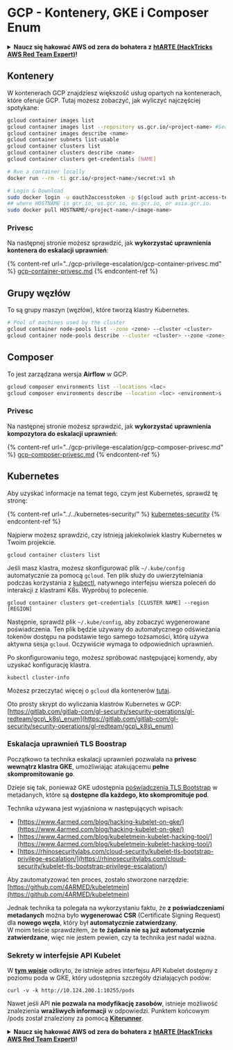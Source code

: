 # GCP - Kontenery, GKE i Composer Enum

<details>

<summary><strong>Naucz się hakować AWS od zera do bohatera z</strong> <a href="https://training.hacktricks.xyz/courses/arte"><strong>htARTE (HackTricks AWS Red Team Expert)</strong></a><strong>!</strong></summary>

Inne sposoby wsparcia HackTricks:

* Jeśli chcesz zobaczyć swoją **firmę reklamowaną w HackTricks** lub **pobrać HackTricks w formacie PDF**, sprawdź [**SUBSCRIPTION PLANS**](https://github.com/sponsors/carlospolop)!
* Zdobądź [**oficjalne gadżety PEASS & HackTricks**](https://peass.creator-spring.com)
* Odkryj [**Rodzinę PEASS**](https://opensea.io/collection/the-peass-family), naszą kolekcję ekskluzywnych [**NFT**](https://opensea.io/collection/the-peass-family)
* **Dołącz do** 💬 [**grupy Discord**](https://discord.gg/hRep4RUj7f) lub [**grupy telegramowej**](https://t.me/peass) lub **śledź** mnie na **Twitterze** 🐦 [**@carlospolopm**](https://twitter.com/carlospolopm)**.**
* **Podziel się swoimi sztuczkami hakerskimi, przesyłając PR-y do** [**HackTricks**](https://github.com/carlospolop/hacktricks) i [**HackTricks Cloud**](https://github.com/carlospolop/hacktricks-cloud) repozytoriów github.

</details>

## Kontenery

W kontenerach GCP znajdziesz większość usług opartych na kontenerach, które oferuje GCP. Tutaj możesz zobaczyć, jak wyliczyć najczęściej spotykane:
```bash
gcloud container images list
gcloud container images list --repository us.gcr.io/<project-name> #Search in other subdomains repositories
gcloud container images describe <name>
gcloud container subnets list-usable
gcloud container clusters list
gcloud container clusters describe <name>
gcloud container clusters get-credentials [NAME]

# Run a container locally
docker run --rm -ti gcr.io/<project-name>/secret:v1 sh

# Login & Download
sudo docker login -u oauth2accesstoken -p $(gcloud auth print-access-token) https://HOSTNAME
## where HOSTNAME is gcr.io, us.gcr.io, eu.gcr.io, or asia.gcr.io.
sudo docker pull HOSTNAME/<project-name>/<image-name>
```
### Privesc

Na następnej stronie możesz sprawdzić, jak **wykorzystać uprawnienia kontenera do eskalacji uprawnień**:

{% content-ref url="../gcp-privilege-escalation/gcp-container-privesc.md" %}
[gcp-container-privesc.md](../gcp-privilege-escalation/gcp-container-privesc.md)
{% endcontent-ref %}

## Grupy węzłów

To są grupy maszyn (węzłów), które tworzą klastry Kubernetes.
```bash
# Pool of machines used by the cluster
gcloud container node-pools list --zone <zone> --cluster <cluster>
gcloud container node-pools describe --cluster <cluster> --zone <zone> <node-pool>
```
## Composer

To jest zarządzana wersja **Airflow** w GCP.
```bash
gcloud composer environments list --locations <loc>
gcloud composer environments describe --location <loc> <environment>s
```
### Privesc

Na następnej stronie możesz sprawdzić, jak **wykorzystać uprawnienia kompozytora do eskalacji uprawnień**:

{% content-ref url="../gcp-privilege-escalation/gcp-composer-privesc.md" %}
[gcp-composer-privesc.md](../gcp-privilege-escalation/gcp-composer-privesc.md)
{% endcontent-ref %}

## Kubernetes

Aby uzyskać informacje na temat tego, czym jest Kubernetes, sprawdź tę stronę:

{% content-ref url="../../kubernetes-security/" %}
[kubernetes-security](../../kubernetes-security/)
{% endcontent-ref %}

Najpierw możesz sprawdzić, czy istnieją jakiekolwiek klastry Kubernetes w Twoim projekcie.
```
gcloud container clusters list
```
Jeśli masz klastra, możesz skonfigurować plik `~/.kube/config` automatycznie za pomocą `gcloud`. Ten plik służy do uwierzytelniania podczas korzystania z [kubectl](https://kubernetes.io/docs/reference/kubectl/overview/), natywnego interfejsu wiersza poleceń do interakcji z klastrami K8s. Wypróbuj to polecenie.
```
gcloud container clusters get-credentials [CLUSTER NAME] --region [REGION]
```
Następnie, sprawdź plik `~/.kube/config`, aby zobaczyć wygenerowane poświadczenia. Ten plik będzie używany do automatycznego odświeżania tokenów dostępu na podstawie tego samego tożsamości, którą używa aktywna sesja `gcloud`. Oczywiście wymaga to odpowiednich uprawnień.

Po skonfigurowaniu tego, możesz spróbować następującej komendy, aby uzyskać konfigurację klastra.
```
kubectl cluster-info
```
Możesz przeczytać więcej o `gcloud` dla kontenerów [tutaj](https://cloud.google.com/sdk/gcloud/reference/container/).

Oto prosty skrypt do wyliczania klastrów Kubernetes w GCP: [https://gitlab.com/gitlab-com/gl-security/security-operations/gl-redteam/gcp\_k8s\_enum](https://gitlab.com/gitlab-com/gl-security/security-operations/gl-redteam/gcp\_k8s\_enum)

### Eskalacja uprawnień TLS Boostrap

Początkowo ta technika eskalacji uprawnień pozwalała na **privesc wewnątrz klastra GKE**, umożliwiając atakującemu **pełne skompromitowanie go**.

Dzieje się tak, ponieważ GKE udostępnia [poświadczenia TLS Bootstrap](https://kubernetes.io/docs/reference/command-line-tools-reference/kubelet-tls-bootstrapping/) w metadanych, które są **dostępne dla każdego, kto skompromituje pod**.

Technika używana jest wyjaśniona w następujących wpisach:

* [https://www.4armed.com/blog/hacking-kubelet-on-gke/](https://www.4armed.com/blog/hacking-kubelet-on-gke/)
* [https://www.4armed.com/blog/kubeletmein-kubelet-hacking-tool/](https://www.4armed.com/blog/kubeletmein-kubelet-hacking-tool/)
* [https://rhinosecuritylabs.com/cloud-security/kubelet-tls-bootstrap-privilege-escalation/](https://rhinosecuritylabs.com/cloud-security/kubelet-tls-bootstrap-privilege-escalation/)

Aby zautomatyzować ten proces, zostało stworzone narzędzie: [https://github.com/4ARMED/kubeletmein](https://github.com/4ARMED/kubeletmein)

Jednak technika ta polegała na wykorzystaniu faktu, że **z poświadczeniami metadanych** można było **wygenerować CSR** (Certificate Signing Request) dla **nowego węzła**, który był **automatycznie zatwierdzany**.\
W moim teście sprawdziłem, że **te żądania nie są już automatycznie zatwierdzane**, więc nie jestem pewien, czy ta technika jest nadal ważna.

### Sekrety w interfejsie API Kubelet <a href="#the-kubelet-api-git-secrets-redux" id="the-kubelet-api-git-secrets-redux"></a>

W [**tym wpisie**](https://blog.assetnote.io/2022/05/06/cloudflare-pages-pt3/) odkryto, że istnieje adres interfejsu API Kubelet dostępny z poziomu poda w GKE, który udostępnia szczegóły działających podów:
```
curl -v -k http://10.124.200.1:10255/pods
```
Nawet jeśli API **nie pozwala na modyfikację zasobów**, istnieje możliwość znalezienia **wrażliwych informacji** w odpowiedzi. Punktem końcowym /pods został znaleziony za pomocą [**Kiterunner**](https://github.com/assetnote/kiterunner).

<details>

<summary><strong>Naucz się hakować AWS od zera do bohatera z</strong> <a href="https://training.hacktricks.xyz/courses/arte"><strong>htARTE (HackTricks AWS Red Team Expert)</strong></a><strong>!</strong></summary>

Inne sposoby wsparcia HackTricks:

* Jeśli chcesz zobaczyć swoją **firmę reklamowaną w HackTricks** lub **pobrać HackTricks w formacie PDF**, sprawdź [**PLAN SUBSKRYPCYJNY**](https://github.com/sponsors/carlospolop)!
* Zdobądź [**oficjalne gadżety PEASS & HackTricks**](https://peass.creator-spring.com)
* Odkryj [**Rodzinę PEASS**](https://opensea.io/collection/the-peass-family), naszą kolekcję ekskluzywnych [**NFT**](https://opensea.io/collection/the-peass-family)
* **Dołącz do** 💬 [**grupy Discord**](https://discord.gg/hRep4RUj7f) lub [**grupy telegramowej**](https://t.me/peass) lub **śledź** mnie na **Twitterze** 🐦 [**@carlospolopm**](https://twitter.com/carlospolopm)**.**
* **Podziel się swoimi sztuczkami hakerskimi, przesyłając PR-y do** [**HackTricks**](https://github.com/carlospolop/hacktricks) i [**HackTricks Cloud**](https://github.com/carlospolop/hacktricks-cloud) repozytoriów github.

</details>
